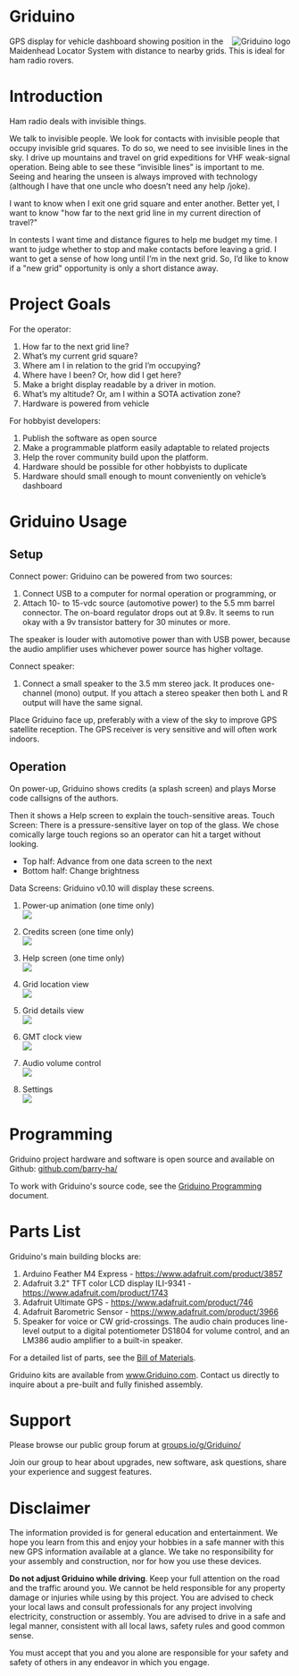 # Griduino
<img src="img/griduino-logo-120.png" align="right" alt="Griduino logo" title="Griduino logo"/>GPS display for vehicle dashboard showing position in the Maidenhead Locator System with distance to nearby grids. This is ideal for ham radio rovers.

# Introduction
Ham radio deals with invisible things.

We talk to invisible people. We look for contacts with invisible people that occupy invisible grid squares. To do so, we need to see invisible lines in the sky. I drive up mountains and travel on grid expeditions for VHF weak-signal operation. Being able to see these “invisible lines” is important to me. Seeing and hearing the unseen is always improved with technology (although I have that one uncle who doesn’t need any help /joke).

I want to know when I exit one grid square and enter another. Better yet, I want to know "how far to the next grid line in my current direction of travel?"

In contests I want time and distance figures to help me budget my time. I want to judge whether to stop and make contacts before leaving a grid. I want to get a sense of how long until I’m in the next grid. So, I’d like to know if a "new grid" opportunity is only a short distance away.

# Project Goals
For the operator:

1. How far to the next grid line?
1. What’s my current grid square?
1. Where am I in relation to the grid I’m occupying?
1. Where have I been? Or, how did I get here?
1. Make a bright display readable by a driver in motion.
1. What’s my altitude? Or, am I within a SOTA activation zone?
1. Hardware is powered from vehicle

For hobbyist developers:

1. Publish the software as open source
1. Make a programmable platform easily adaptable to related projects
1. Help the rover community build upon the platform.
1. Hardware should be possible for other hobbyists to duplicate
1. Hardware should small enough to mount conveniently on vehicle’s dashboard

# 	Griduino Usage
## Setup
Connect power: Griduino can be powered from two sources:

1. Connect USB to a computer for normal operation or programming, or
1. Attach 10- to 15-vdc source (automotive power) to the 5.5 mm barrel connector. The on-board regulator drops out at 9.8v. It seems to run okay with a 9v transistor battery for 30 minutes or more.

The speaker is louder with automotive power than with USB power, because the audio amplifier uses whichever power source has higher voltage. 

Connect speaker:

1. Connect a small speaker to the 3.5 mm stereo jack.
It produces one-channel (mono) output. If you attach a stereo speaker then both L and R output will have the same signal.

Place Griduino face up, preferably with a view of the sky to improve GPS satellite reception. The GPS receiver is very sensitive and will often work indoors.

## Operation
On power-up, Griduino shows credits (a splash screen) and plays Morse code callsigns of the authors.

Then it shows a Help screen to explain the touch-sensitive areas.
Touch Screen: There is a pressure-sensitive layer on top of the glass. We chose comically large touch regions so an operator can hit a target without looking.

- Top half:	Advance from one data screen to the next
- Bottom half:	Change brightness

Data Screens: Griduino v0.10 will display these screens.

1. Power-up animation (one time only)<br/>
![](docs/img/view-anim-img7044.jpg)

2. Credits screen (one time only)<br/>
![](docs/img/view-credits-img7045.jpg)

3. Help screen (one time only)<br/>
![](docs/img/view-help-img7111.jpg)

4. Grid location view<br/>
![](docs/img/view-grid-img7046.jpg)

5. Grid details view<br/>
![](docs/img/view-detail-img7047.jpg)

6. GMT clock view<br/>
![](docs/img/view-gmt-img7048.jpg)

7. Audio volume control<br/>
![](docs/img/view-volume-img7049.jpg)

8. Settings<br/>
![](docs/img/view-settings-img7050.jpg)


# Programming
Griduino project hardware and software is open source and available on Github: [github.com/barry-ha/](https://github.com/barry-ha/)

To work with Griduino's source code, see the [Griduino Programming](./docs/PROGRAMMING.md) document.

# Parts List
Griduino's main building blocks are:
1. Arduino Feather M4 Express - https://www.adafruit.com/product/3857 
1. Adafruit 3.2" TFT color LCD display ILI-9341 - https://www.adafruit.com/product/1743 
1. Adafruit Ultimate GPS - https://www.adafruit.com/product/746
1. Adafruit Barometric Sensor - https://www.adafruit.com/product/3966 
1. Speaker for voice or CW grid-crossings. The audio chain produces line-level output to a digital potentiometer DS1804 for volume control, and an LM386 audio amplifier to a built-in speaker.

For a detailed list of parts, see the [Bill of Materials](./hardware/bill_of_materials.md).

Griduino kits are available from www.Griduino.com. Contact us directly to inquire about a pre-built and fully finished assembly.

# Support

Please browse our public group forum at [groups.io/g/Griduino/](https://groups.io/g/Griduino/)

Join our group to hear about upgrades, new software, ask questions, share your experience and suggest features.

# Disclaimer

The information provided is for general education and entertainment. We hope you learn from this and enjoy your hobbies in a safe manner with this new GPS information available at a glance. We take no responsibility for your assembly and construction, nor for how you use these devices. 

**Do not adjust Griduino while driving**. Keep your full attention on the road and the traffic around you. We cannot be held responsible for any property damage or injuries while using by this project. You are advised to check your local laws and consult professionals for any project involving electricity, construction or assembly. You are advised to drive in a safe and legal manner, consistent with all local laws, safety rules and good common sense.

You must accept that you and you alone are responsible for your safety and safety of others in any endeavor in which you engage.
